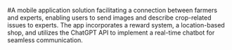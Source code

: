 #A mobile application solution facilitating a connection between farmers and experts, enabling users to send images and describe crop-related issues to experts. The app incorporates a reward system, a location-based shop, and utilizes the ChatGPT API to implement a real-time chatbot for seamless communication.
